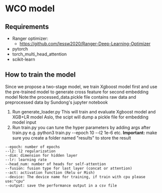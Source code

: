 # WCO model

## Requirements
* Ranger optimizer:
    * https://github.com/lessw2020/Ranger-Deep-Learning-Optimizer
* pytorch
* torch_multi_head_attention
* scikit-learn

## How to train the model
Since we propose a two-stage model, we train Xgboost model first and use the pre-trained model to generate cross feature for second embedding model
Note:the processed_data.pickle file contains raw data and preprocessed data by Sundong's jupyter notebook

1. Run generate_loader.py
This will train and evaluate Xgboost model and XGB+LR model
Aslo, the scipt will dump a pickle file for embedding model input
2. Run train.py
you can tune the hyper parameters by adding args after train.py
e.g. python3 train.py --epoch 10 --l2 1e-6 etc.
**Important:** make sure you create a folder named "results" to store the result
```
--epoch: number of epochs
--l2: l2 regularization 
--dim: dimension for hidden layer
--lr: learning rate
--head_num: number of heads for self-attention
--fusion: fusion type for last layer (concat or attention)
--act: activation function (Relu or Mish)
--device: The device name for training, if train with cpu please use:"cpu" 
--output: save the performance output in a csv file
```